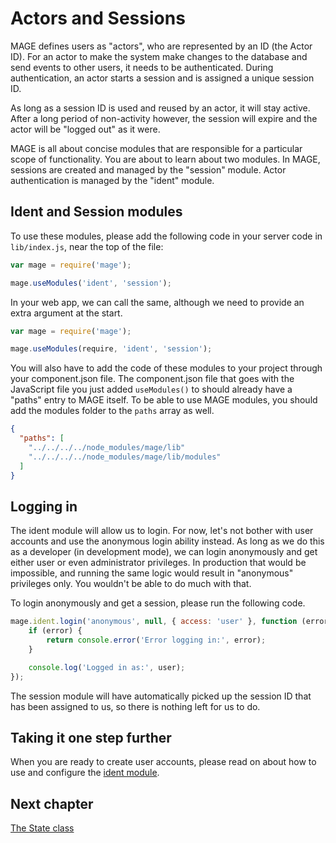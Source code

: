 # Actors and Sessions

MAGE defines users as "actors", who are represented by an ID (the Actor ID). For an actor to make
the system make changes to the database and send events to other users, it needs to be
authenticated. During authentication, an actor starts a session and is assigned a unique session ID.

As long as a session ID is used and reused by an actor, it will stay active. After a long period
of non-activity however, the session will expire and the actor will be "logged out" as it were.

MAGE is all about concise modules that are responsible for a particular scope of functionality.
You are about to learn about two modules. In MAGE, sessions are created and managed by the "session"
module. Actor authentication is managed by the "ident" module.

## Ident and Session modules

To use these modules, please add the following code in your server code in `lib/index.js`, near the
top of the file:

```javascript
var mage = require('mage');

mage.useModules('ident', 'session');
```

In your web app, we can call the same, although we need to provide an extra argument at the start.

```javascript
var mage = require('mage');

mage.useModules(require, 'ident', 'session');
```

You will also have to add the code of these modules to your project through your component.json
file. The component.json file that goes with the JavaScript file you just added `useModules()` to
should already have a "paths" entry to MAGE itself. To be able to use MAGE modules, you should add
the modules folder to the `paths` array as well.

```json
{
  "paths": [
    "../../../../node_modules/mage/lib"
    "../../../../node_modules/mage/lib/modules"
  ]
}
```

## Logging in

The ident module will allow us to login. For now, let's not bother with user accounts and use the
anonymous login ability instead. As long as we do this as a developer (in development mode),
we can login anonymously and get either user or even administrator privileges. In production that
would be impossible, and running the same logic would result in "anonymous" privileges only. You
wouldn't be able to do much with that.

To login anonymously and get a session, please run the following code.

```javascript
mage.ident.login('anonymous', null, { access: 'user' }, function (error, user) {
	if (error) {
		return console.error('Error logging in:', error);
	}

	console.log('Logged in as:', user);
});
```

The session module will have automatically picked up the session ID that has been assigned to us,
so there is nothing left for us to do.

## Taking it one step further

When you are ready to create user accounts, please read on about how to use and configure the
[ident module](../../lib/modules/ident/Readme.md).


## Next chapter

[The State class](./State.md)
